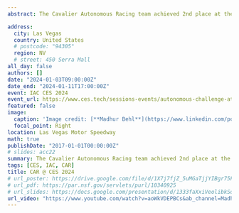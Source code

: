 ```yaml
---
abstract: The Cavalier Autonomous Racing team achieved 2nd place at the [**Indy Autonomous Challenge**](https://www.indyautonomouschallenge.com/) at CES 2024. As an unqualified team in last year's competition, we qualified as the top-seeded contender and martched to this year's racing competition at CES 2024.  The semi-final was between our team and [MIT-PITT-RW](https://www.mitpittrw.com/). Starting as the attacker, our autonomous car successfully completed overtakes when the defending car was running at 80 mph, 100 mph, and 115 mph, ultimately reaching a speed of 143 mph (230 kmph)! The finals brought us head-to-head with the [TUM Autonomous Racing team](https://www.linkedin.com/company/ftm-tum/). We managed to overtake them at 100 mph. However, our motion planner sent an acceleration command during a defense maneuver, pushing our car from 80 mph to 130 mph. This unforeseen action led to a race rule violation, bringing the round to an end and securing us the 2nd place.  Here is the exceptional team behind our success at the IAC CES event. More details can be found in [the team website](https://autonomousracing.dev/crew).  This talented crew, both on-site and remotely, played pivotal roles in preparing the autonomous racing stack.  Our car is set to undergo a transformation into the [AV-24](https://www.indyautonomouschallenge.com/indy-autonomous-challenge-unveils-next-gen-autonomous-vehicle-platform-iac-av-24) configuration over the next two months. The next race will be held at the Formula One racetrack in Monza, Italy this summer.

address:
  city: Las Vegas
  country: United States
  # postcode: "94305"
  region: NV
  # street: 450 Serra Mall
all_day: false
authors: []
date: "2024-01-03T09:00:00Z"
date_end: "2024-01-11T17:00:00Z"
event: IAC CES 2024
event_url: https://www.ces.tech/sessions-events/autonomous-challenge-at-ces.aspx
featured: false
image:
  caption: 'Image credit: [**Madhur Behl**](https://www.linkedin.com/posts/madhurbehl_ces2024-hoosracing-autonomousracing-activity-7151597829424082944-Roz3?utm_source=share&utm_medium=member_desktop)'
  focal_point: Right
location: Las Vegas Motor Speedway
math: true
publishDate: "2017-01-01T00:00:00Z"
# slides: acc22
summary: The Cavalier Autonomous Racing team achieved 2nd place at the IAC CES 2024.
tags: [CES, IAC, CAR]
title: CAR @ CES 2024
# url_poster: https://drive.google.com/file/d/1X7j7fjZ_5uMGaTjjYIBgr75FSJEmYaB0/view?usp=sharing
# url_pdf: https://par.nsf.gov/servlets/purl/10340925
# url_slides: https://docs.google.com/presentation/d/1333faXxiVeolibkSoQrCgxq_UoA-j0dp/edit?usp=sharing&ouid=102446797087350617558&rtpof=true&sd=true
url_video: "https://www.youtube.com/watch?v=aoWkVDEPBCs&ab_channel=MadhurBehl"
---
```


<!-- {{% callout note %}}
Click on the **Slides** button above to view the built-in slides feature.
{{% /callout %}}

Slides can be added in a few ways:

- **Create** slides using Wowchmey's [*Slides*](https://wowchemy.com/docs/managing-content/#create-slides) feature and link using `slides` parameter in the front matter of the talk file
- **Upload** an existing slide deck to `static/` and link using `url_slides` parameter in the front matter of the talk file
- **Embed** your slides (e.g. Google Slides) or presentation video on this page using [shortcodes](https://wowchemy.com/docs/writing-markdown-latex/).

Further talk details can easily be added to this page using *Markdown* and $\rm \LaTeX$ math code. -->
